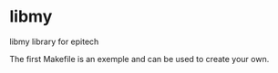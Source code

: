 # libmy
libmy library for epitech

The first Makefile is an exemple and can be used to create your own.